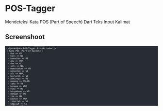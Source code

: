 # POS-Tagger
Mendeteksi Kata POS (Part of Speech) Dari Teks Input Kalimat

## Screenshoot

![Demo](/images/demo.png)